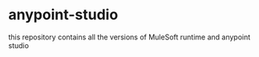 # anypoint-studio
this repository contains all the versions of MuleSoft runtime and anypoint studio
